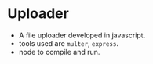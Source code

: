 # Uploader

- A file uploader developed in javascript.
- tools used are `multer`, `express`.
- node to compile and run.
